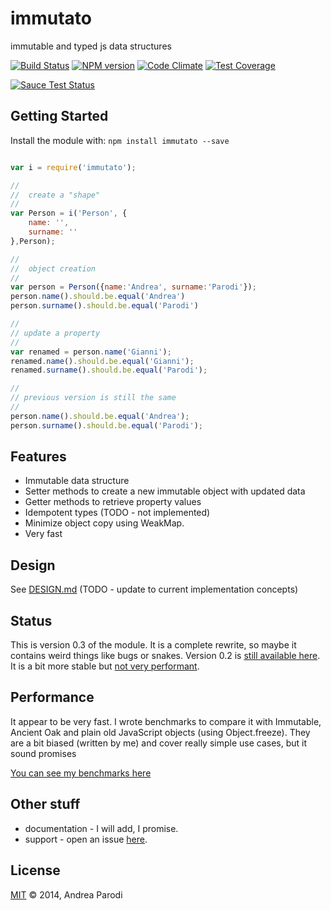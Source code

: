 # immutato 

immutable and typed js data structures

[![Build Status](https://secure.travis-ci.org/immutato/immutato.png?branch=master)](http://travis-ci.org/immutato/immutato) [![NPM version](https://badge-me.herokuapp.com/api/npm/immutato.png)](http://badges.enytc.com/for/npm/immutato) [![Code Climate](https://codeclimate.com/github/immutato/immutato.png)](https://codeclimate.com/github/immutato/immutato) [![Test Coverage](https://codeclimate.com/github/immutato/immutato/badges/coverage.svg)](https://codeclimate.com/github/immutato/immutato)

[![Sauce Test Status](https://saucelabs.com/browser-matrix/parroit.svg)](https://saucelabs.com/u/parroit)


## Getting Started
Install the module with: `npm install immutato --save`

```javascript

var i = require('immutato');

//
//  create a "shape"
//
var Person = i('Person', {
    name: '',
    surname: ''
},Person);

//
//  object creation
//
var person = Person({name:'Andrea', surname:'Parodi'});
person.name().should.be.equal('Andrea')
person.surname().should.be.equal('Parodi')

// 
// update a property
//
var renamed = person.name('Gianni');
renamed.name().should.be.equal('Gianni');
renamed.surname().should.be.equal('Parodi');

//
// previous version is still the same
//
person.name().should.be.equal('Andrea');
person.surname().should.be.equal('Parodi');

```

## Features

* Immutable data structure
* Setter methods to create a new immutable object with updated data
* Getter methods to retrieve property values
* Idempotent types (TODO - not implemented)
* Minimize object copy using WeakMap.
* Very fast

## Design 

See [DESIGN.md](DESIGN.md) (TODO - update to current implementation concepts)

## Status 

This is version 0.3 of the module. It is a complete rewrite, so maybe it contains weird things
like bugs or snakes.
Version 0.2 is [still available here](https://github.com/immutato/types). 
It is a bit more stable but [not very performant](https://github.com/immutato/benchmarks).

## Performance

It appear to be very fast. I wrote benchmarks to compare it with Immutable, Ancient Oak
and plain old JavaScript objects (using Object.freeze).
They are a bit biased (written by me) and cover really simple use cases, but it sound promises

[You can see my benchmarks here](https://github.com/immutato/benchmarks)

## Other stuff

* documentation - I will add, I promise.
* support - open an issue [here](https://github.com/immutato/immutato/issues).

## License
[MIT](http://opensource.org/licenses/MIT) © 2014, Andrea Parodi
